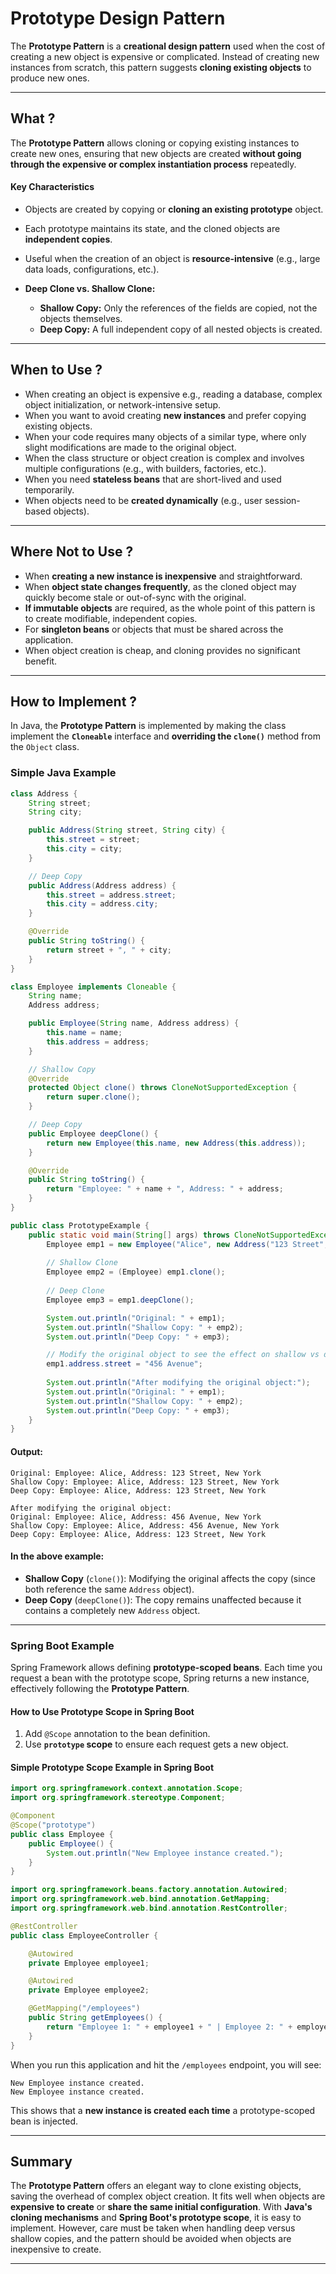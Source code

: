 # **Prototype Design Pattern**

The **Prototype Pattern** is a **creational design pattern** used when the cost of creating a new object is expensive or complicated. Instead of creating new instances from scratch, this pattern suggests **cloning existing objects** to produce new ones.

---

## **What ?**

The **Prototype Pattern** allows cloning or copying existing instances to create new ones, ensuring that new objects are created **without going through the expensive or complex instantiation process** repeatedly.

#### **Key Characteristics**
- Objects are created by copying or **cloning an existing prototype** object.
- Each prototype maintains its state, and the cloned objects are **independent copies**.
- Useful when the creation of an object is **resource-intensive** (e.g., large data loads, configurations, etc.).

- **Deep Clone vs. Shallow Clone:**
    - **Shallow Copy:** Only the references of the fields are copied, not the objects themselves.
    - **Deep Copy:** A full independent copy of all nested objects is created.

---

## **When to Use ?**

- When creating an object is expensive e.g., reading a database, complex object initialization, or network-intensive setup.
- When you want to avoid creating **new instances** and prefer copying existing objects.
- When your code requires many objects of a similar type, where only slight modifications are made to the original object.
- When the class structure or object creation is complex and involves multiple configurations (e.g., with builders, factories, etc.).
- When you need **stateless beans** that are short-lived and used temporarily.
- When objects need to be **created dynamically** (e.g., user session-based objects).

---

## **Where Not to Use ?**

- When **creating a new instance is inexpensive** and straightforward.
- When **object state changes frequently**, as the cloned object may quickly become stale or out-of-sync with the original.
- **If immutable objects** are required, as the whole point of this pattern is to create modifiable, independent copies.
- For **singleton beans** or objects that must be shared across the application.
- When object creation is cheap, and cloning provides no significant benefit.

---

## **How to Implement ?**

In Java, the **Prototype Pattern** is implemented by making the class implement the **`Cloneable`** interface and **overriding the `clone()`** method from the `Object` class.

### **Simple Java Example**

```java title="Example of Prototype in Java"
class Address {
    String street;
    String city;

    public Address(String street, String city) {
        this.street = street;
        this.city = city;
    }

    // Deep Copy
    public Address(Address address) {
        this.street = address.street;
        this.city = address.city;
    }

    @Override
    public String toString() {
        return street + ", " + city;
    }
}

class Employee implements Cloneable {
    String name;
    Address address;

    public Employee(String name, Address address) {
        this.name = name;
        this.address = address;
    }

    // Shallow Copy
    @Override
    protected Object clone() throws CloneNotSupportedException {
        return super.clone();
    }

    // Deep Copy
    public Employee deepClone() {
        return new Employee(this.name, new Address(this.address));
    }

    @Override
    public String toString() {
        return "Employee: " + name + ", Address: " + address;
    }
}

public class PrototypeExample {
    public static void main(String[] args) throws CloneNotSupportedException {
        Employee emp1 = new Employee("Alice", new Address("123 Street", "New York"));
        
        // Shallow Clone
        Employee emp2 = (Employee) emp1.clone();
        
        // Deep Clone
        Employee emp3 = emp1.deepClone();

        System.out.println("Original: " + emp1);
        System.out.println("Shallow Copy: " + emp2);
        System.out.println("Deep Copy: " + emp3);

        // Modify the original object to see the effect on shallow vs deep copy
        emp1.address.street = "456 Avenue";
        
        System.out.println("After modifying the original object:");
        System.out.println("Original: " + emp1);
        System.out.println("Shallow Copy: " + emp2);
        System.out.println("Deep Copy: " + emp3);
    }
}
```

#### Output:
```
Original: Employee: Alice, Address: 123 Street, New York
Shallow Copy: Employee: Alice, Address: 123 Street, New York
Deep Copy: Employee: Alice, Address: 123 Street, New York

After modifying the original object:
Original: Employee: Alice, Address: 456 Avenue, New York
Shallow Copy: Employee: Alice, Address: 456 Avenue, New York
Deep Copy: Employee: Alice, Address: 123 Street, New York
```

#### In the above example:
- **Shallow Copy** (`clone()`): Modifying the original affects the copy (since both reference the same `Address` object).
- **Deep Copy** (`deepClone()`): The copy remains unaffected because it contains a completely new `Address` object.

---

### **Spring Boot Example**

Spring Framework allows defining **prototype-scoped beans**. Each time you request a bean with the prototype scope, Spring returns a new instance, effectively following the **Prototype Pattern**.

#### How to Use Prototype Scope in Spring Boot

1. Add `@Scope` annotation to the bean definition.
2. Use **`prototype` scope** to ensure each request gets a new object.

#### Simple Prototype Scope Example in Spring Boot

```java title="Bean Definition"
import org.springframework.context.annotation.Scope;
import org.springframework.stereotype.Component;

@Component
@Scope("prototype")
public class Employee {
    public Employee() {
        System.out.println("New Employee instance created.");
    }
}
```

```java title="Controller"
import org.springframework.beans.factory.annotation.Autowired;
import org.springframework.web.bind.annotation.GetMapping;
import org.springframework.web.bind.annotation.RestController;

@RestController
public class EmployeeController {

    @Autowired
    private Employee employee1;

    @Autowired
    private Employee employee2;

    @GetMapping("/employees")
    public String getEmployees() {
        return "Employee 1: " + employee1 + " | Employee 2: " + employee2;
    }
}
```

When you run this application and hit the `/employees` endpoint, you will see:

``` title="Application Output"
New Employee instance created.
New Employee instance created.
```

This shows that a **new instance is created each time** a prototype-scoped bean is injected.

---

## **Summary**

The **Prototype Pattern** offers an elegant way to clone existing objects, saving the overhead of complex object creation. It fits well when objects are **expensive to create** or **share the same initial configuration**. With **Java's cloning mechanisms** and **Spring Boot's prototype scope**, it is easy to implement. However, care must be taken when handling deep versus shallow copies, and the pattern should be avoided when objects are inexpensive to create.

---